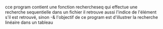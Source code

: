 cce program contient une fonction rechercheseq qui effectue une recherche sequentielle dans un fichier
il retrouve aussi l'indice de l'élément s'il est retrouvé, sinon -&
l'objectif de ce program est d'illustrer la recherche linéaire dans un tableau

